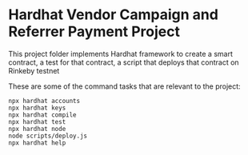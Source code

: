 # Hardhat Vendor Campaign and Referrer Payment Project

This project folder implements Hardhat framework to create a smart contract, a test for that contract, a script that deploys that contract on Rinkeby testnet

These are some of the command tasks that are relevant to the project:

```shell
npx hardhat accounts
npx hardhat keys
npx hardhat compile
npx hardhat test
npx hardhat node
node scripts/deploy.js
npx hardhat help
```
